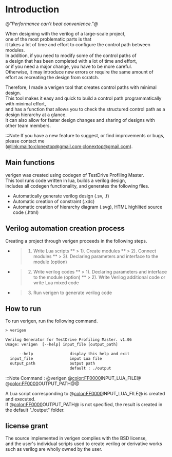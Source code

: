 # Introduction

@<i>"Performance can't beat convenience."@</i>

When designing with the verilog of a large-scale project, \
one of the most problematic parts is that \
it takes a lot of time and effort to configure the control path between modules. \
In addition, if you need to modify some of the control paths of \
a design that has been completed with a lot of time and effort, \
or if you need a major change, you have to be more careful. \
Otherwise, it may introduce new errors or require the same amount of \
effort as recreating the design from scratch.

Therefore, I made a verigen tool that creates control paths with minimal design. \
This tool makes it easy and quick to build a control path programmatically with minimal effort, \
and has a function that allows you to check the structured control path as a design hierarchy at a glance. \
It can also allow for faster design changes and sharing of designs with other team members.


:::Note
If you have a new feature to suggest, or find improvements or bugs, please contact me (@<link:mailto:clonextop@gmail.com;clonextop@gmail.com>).
 

## Main functions

verigen was created using codegen of TestDrive Profiling Master. \
This tool runs code written in lua, builds a verilog design, \
includes all codegen functionality, and generates the following files.

* Automatically generate verilog design (.sv, .f)
* Automatic creation of constraint (.xdc)
* Automatic creation of hierarchy diagram (.svg), HTML highlited source code (.html)
 

## Verilog automation creation process
Creating a project through verigen proceeds in the following steps.

* >1. Write Lua scripts
** > 1). Create modules
** > 2). Connect modules
** > 3). Declaring parameters and interface to the module (option)
* >2. Write verilog codes
** > 1). Declaring parameters and interface to the module (option)
** > 2). Write Verilog additional code or write Lua mixed code
* >3. Run verigen to generate verilog code
 
## How to run

To run verigen, run the following command.

```txt
> verigen

Verilog Generator for TestDrive Profiling Master. v1.06
Usage: verigen  [--help] input_file [output_path]

      --help                display this help and exit
  input_file                input Lua file
  output_path               output path
                            default : ./output
```

:::Note
Command : @<fixed>verigen @<color:FF0000>INPUT_LUA_FILE@</color>  @<color:FF0000>OUTPUT_PATH@</color>@</fixed>
 
A Lua script corresponding to @<color:FF0000>INPUT_LUA_FILE@</color> is created and executed. \
If @<color:FF0000>OUTPUT_PATH@</color> is not specified, the result is created in the default "./output" folder. 
 

## license grant
The source implemented in verigen complies with the BSD license, \
and the user's individual scripts used to create verilog or derivative works such as verilog are wholly owned by the user.
